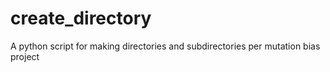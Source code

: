 # create_directory
A python script for making directories and subdirectories per mutation bias project
